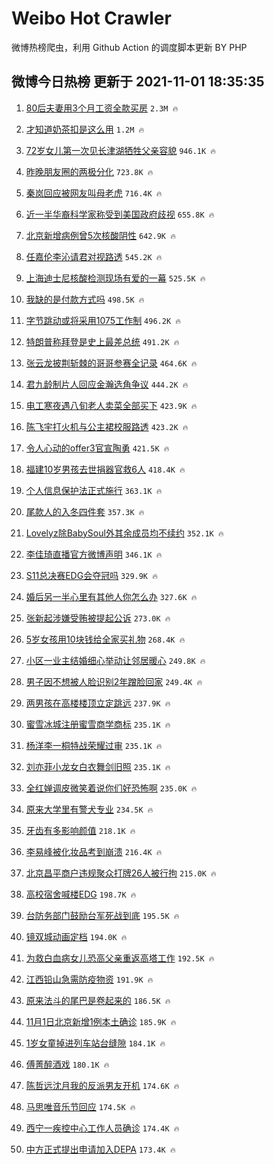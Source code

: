 # Weibo Hot Crawler 



微博热榜爬虫，利用 Github Action 的调度脚本更新 BY PHP 


## 微博今日热榜 更新于 2021-11-01 18:35:35 
1. [80后夫妻用3个月工资全款买房](https://s.weibo.com/weibo?q=%2380%E5%90%8E%E5%A4%AB%E5%A6%BB%E7%94%A83%E4%B8%AA%E6%9C%88%E5%B7%A5%E8%B5%84%E5%85%A8%E6%AC%BE%E4%B9%B0%E6%88%BF%23&Refer=top) `2.3M 🔥` 

1. [才知道奶茶扣是这么用](https://s.weibo.com/weibo?q=%23%E6%89%8D%E7%9F%A5%E9%81%93%E5%A5%B6%E8%8C%B6%E6%89%A3%E6%98%AF%E8%BF%99%E4%B9%88%E7%94%A8%23&Refer=top) `1.2M 🔥` 

1. [72岁女儿第一次见长津湖牺牲父亲容貌](https://s.weibo.com/weibo?q=%2372%E5%B2%81%E5%A5%B3%E5%84%BF%E7%AC%AC%E4%B8%80%E6%AC%A1%E8%A7%81%E9%95%BF%E6%B4%A5%E6%B9%96%E7%89%BA%E7%89%B2%E7%88%B6%E4%BA%B2%E5%AE%B9%E8%B2%8C%23&Refer=top) `946.1K 🔥` 

1. [昨晚朋友圈的两极分化](https://s.weibo.com/weibo?q=%23%E6%98%A8%E6%99%9A%E6%9C%8B%E5%8F%8B%E5%9C%88%E7%9A%84%E4%B8%A4%E6%9E%81%E5%88%86%E5%8C%96%23&Refer=top) `723.8K 🔥` 

1. [秦岚回应被网友叫母老虎](https://s.weibo.com/weibo?q=%23%E7%A7%A6%E5%B2%9A%E5%9B%9E%E5%BA%94%E8%A2%AB%E7%BD%91%E5%8F%8B%E5%8F%AB%E6%AF%8D%E8%80%81%E8%99%8E%23&Refer=top) `716.4K 🔥` 

1. [近一半华裔科学家称受到美国政府歧视](https://s.weibo.com/weibo?q=%23%E8%BF%91%E4%B8%80%E5%8D%8A%E5%8D%8E%E8%A3%94%E7%A7%91%E5%AD%A6%E5%AE%B6%E7%A7%B0%E5%8F%97%E5%88%B0%E7%BE%8E%E5%9B%BD%E6%94%BF%E5%BA%9C%E6%AD%A7%E8%A7%86%23&Refer=top) `655.8K 🔥` 

1. [北京新增病例曾5次核酸阴性](https://s.weibo.com/weibo?q=%23%E5%8C%97%E4%BA%AC%E6%96%B0%E5%A2%9E%E7%97%85%E4%BE%8B%E6%9B%BE5%E6%AC%A1%E6%A0%B8%E9%85%B8%E9%98%B4%E6%80%A7%23&Refer=top) `642.9K 🔥` 

1. [任嘉伦李沁请君对视路透](https://s.weibo.com/weibo?q=%23%E4%BB%BB%E5%98%89%E4%BC%A6%E6%9D%8E%E6%B2%81%E8%AF%B7%E5%90%9B%E5%AF%B9%E8%A7%86%E8%B7%AF%E9%80%8F%23&Refer=top) `545.2K 🔥` 

1. [上海迪士尼核酸检测现场有爱的一幕](https://s.weibo.com/weibo?q=%23%E4%B8%8A%E6%B5%B7%E8%BF%AA%E5%A3%AB%E5%B0%BC%E6%A0%B8%E9%85%B8%E6%A3%80%E6%B5%8B%E7%8E%B0%E5%9C%BA%E6%9C%89%E7%88%B1%E7%9A%84%E4%B8%80%E5%B9%95%23&Refer=top) `525.5K 🔥` 

1. [我缺的是付款方式吗](https://s.weibo.com/weibo?q=%23%E6%88%91%E7%BC%BA%E7%9A%84%E6%98%AF%E4%BB%98%E6%AC%BE%E6%96%B9%E5%BC%8F%E5%90%97%23&Refer=top) `498.5K 🔥` 

1. [字节跳动或将采用1075工作制](https://s.weibo.com/weibo?q=%23%E5%AD%97%E8%8A%82%E8%B7%B3%E5%8A%A8%E6%88%96%E5%B0%86%E9%87%87%E7%94%A81075%E5%B7%A5%E4%BD%9C%E5%88%B6%23&Refer=top) `496.2K 🔥` 

1. [特朗普称拜登是史上最差总统](https://s.weibo.com/weibo?q=%23%E7%89%B9%E6%9C%97%E6%99%AE%E7%A7%B0%E6%8B%9C%E7%99%BB%E6%98%AF%E5%8F%B2%E4%B8%8A%E6%9C%80%E5%B7%AE%E6%80%BB%E7%BB%9F%23&Refer=top) `491.2K 🔥` 

1. [张云龙披荆斩棘的哥哥参赛全记录](https://s.weibo.com/weibo?q=%23%E5%BC%A0%E4%BA%91%E9%BE%99%E6%8A%AB%E8%8D%86%E6%96%A9%E6%A3%98%E7%9A%84%E5%93%A5%E5%93%A5%E5%8F%82%E8%B5%9B%E5%85%A8%E8%AE%B0%E5%BD%95%23&Refer=top) `464.6K 🔥` 

1. [君九龄制片人回应金瀚选角争议](https://s.weibo.com/weibo?q=%23%E5%90%9B%E4%B9%9D%E9%BE%84%E5%88%B6%E7%89%87%E4%BA%BA%E5%9B%9E%E5%BA%94%E9%87%91%E7%80%9A%E9%80%89%E8%A7%92%E4%BA%89%E8%AE%AE%23&Refer=top) `444.2K 🔥` 

1. [电工寒夜遇八旬老人卖菜全部买下](https://s.weibo.com/weibo?q=%23%E7%94%B5%E5%B7%A5%E5%AF%92%E5%A4%9C%E9%81%87%E5%85%AB%E6%97%AC%E8%80%81%E4%BA%BA%E5%8D%96%E8%8F%9C%E5%85%A8%E9%83%A8%E4%B9%B0%E4%B8%8B%23&Refer=top) `423.9K 🔥` 

1. [陈飞宇打火机与公主裙校服路透](https://s.weibo.com/weibo?q=%23%E9%99%88%E9%A3%9E%E5%AE%87%E6%89%93%E7%81%AB%E6%9C%BA%E4%B8%8E%E5%85%AC%E4%B8%BB%E8%A3%99%E6%A0%A1%E6%9C%8D%E8%B7%AF%E9%80%8F%23&Refer=top) `423.2K 🔥` 

1. [令人心动的offer3官宣陶勇](https://s.weibo.com/weibo?q=%23%E4%BB%A4%E4%BA%BA%E5%BF%83%E5%8A%A8%E7%9A%84offer3%E5%AE%98%E5%AE%A3%E9%99%B6%E5%8B%87%23&Refer=top) `421.5K 🔥` 

1. [福建10岁男孩去世捐器官救6人](https://s.weibo.com/weibo?q=%23%E7%A6%8F%E5%BB%BA10%E5%B2%81%E7%94%B7%E5%AD%A9%E5%8E%BB%E4%B8%96%E6%8D%90%E5%99%A8%E5%AE%98%E6%95%916%E4%BA%BA%23&Refer=top) `418.4K 🔥` 

1. [个人信息保护法正式施行](https://s.weibo.com/weibo?q=%23%E4%B8%AA%E4%BA%BA%E4%BF%A1%E6%81%AF%E4%BF%9D%E6%8A%A4%E6%B3%95%E6%AD%A3%E5%BC%8F%E6%96%BD%E8%A1%8C%23&Refer=top) `363.1K 🔥` 

1. [尾款人的入冬四件套](https://s.weibo.com/weibo?q=%23%E5%B0%BE%E6%AC%BE%E4%BA%BA%E7%9A%84%E5%85%A5%E5%86%AC%E5%9B%9B%E4%BB%B6%E5%A5%97%23&Refer=top) `357.3K 🔥` 

1. [Lovelyz除BabySoul外其余成员均不续约](https://s.weibo.com/weibo?q=%23Lovelyz%E9%99%A4BabySoul%E5%A4%96%E5%85%B6%E4%BD%99%E6%88%90%E5%91%98%E5%9D%87%E4%B8%8D%E7%BB%AD%E7%BA%A6%23&Refer=top) `352.1K 🔥` 

1. [李佳琦直播官方微博声明](https://s.weibo.com/weibo?q=%23%E6%9D%8E%E4%BD%B3%E7%90%A6%E7%9B%B4%E6%92%AD%E5%AE%98%E6%96%B9%E5%BE%AE%E5%8D%9A%E5%A3%B0%E6%98%8E%23&Refer=top) `346.1K 🔥` 

1. [S11总决赛EDG会夺冠吗](https://s.weibo.com/weibo?q=%23S11%E6%80%BB%E5%86%B3%E8%B5%9BEDG%E4%BC%9A%E5%A4%BA%E5%86%A0%E5%90%97%23&Refer=top) `329.9K 🔥` 

1. [婚后另一半心里有其他人你怎么办](https://s.weibo.com/weibo?q=%23%E5%A9%9A%E5%90%8E%E5%8F%A6%E4%B8%80%E5%8D%8A%E5%BF%83%E9%87%8C%E6%9C%89%E5%85%B6%E4%BB%96%E4%BA%BA%E4%BD%A0%E6%80%8E%E4%B9%88%E5%8A%9E%23&Refer=top) `327.6K 🔥` 

1. [张新起涉嫌受贿被提起公诉](https://s.weibo.com/weibo?q=%23%E5%BC%A0%E6%96%B0%E8%B5%B7%E6%B6%89%E5%AB%8C%E5%8F%97%E8%B4%BF%E8%A2%AB%E6%8F%90%E8%B5%B7%E5%85%AC%E8%AF%89%23&Refer=top) `273.0K 🔥` 

1. [5岁女孩用10块钱给全家买礼物](https://s.weibo.com/weibo?q=%235%E5%B2%81%E5%A5%B3%E5%AD%A9%E7%94%A810%E5%9D%97%E9%92%B1%E7%BB%99%E5%85%A8%E5%AE%B6%E4%B9%B0%E7%A4%BC%E7%89%A9%23&Refer=top) `268.4K 🔥` 

1. [小区一业主结婚细心举动让邻居暖心](https://s.weibo.com/weibo?q=%23%E5%B0%8F%E5%8C%BA%E4%B8%80%E4%B8%9A%E4%B8%BB%E7%BB%93%E5%A9%9A%E7%BB%86%E5%BF%83%E4%B8%BE%E5%8A%A8%E8%AE%A9%E9%82%BB%E5%B1%85%E6%9A%96%E5%BF%83%23&Refer=top) `249.8K 🔥` 

1. [男子因不想被人脸识别2年蹭脸回家](https://s.weibo.com/weibo?q=%23%E7%94%B7%E5%AD%90%E5%9B%A0%E4%B8%8D%E6%83%B3%E8%A2%AB%E4%BA%BA%E8%84%B8%E8%AF%86%E5%88%AB2%E5%B9%B4%E8%B9%AD%E8%84%B8%E5%9B%9E%E5%AE%B6%23&Refer=top) `249.4K 🔥` 

1. [两男孩在高楼楼顶立定跳远](https://s.weibo.com/weibo?q=%23%E4%B8%A4%E7%94%B7%E5%AD%A9%E5%9C%A8%E9%AB%98%E6%A5%BC%E6%A5%BC%E9%A1%B6%E7%AB%8B%E5%AE%9A%E8%B7%B3%E8%BF%9C%23&Refer=top) `237.9K 🔥` 

1. [蜜雪冰城注册蜜雪商学商标](https://s.weibo.com/weibo?q=%23%E8%9C%9C%E9%9B%AA%E5%86%B0%E5%9F%8E%E6%B3%A8%E5%86%8C%E8%9C%9C%E9%9B%AA%E5%95%86%E5%AD%A6%E5%95%86%E6%A0%87%23&Refer=top) `235.1K 🔥` 

1. [杨洋李一桐特战荣耀过审](https://s.weibo.com/weibo?q=%23%E6%9D%A8%E6%B4%8B%E6%9D%8E%E4%B8%80%E6%A1%90%E7%89%B9%E6%88%98%E8%8D%A3%E8%80%80%E8%BF%87%E5%AE%A1%23&Refer=top) `235.1K 🔥` 

1. [刘亦菲小龙女白衣舞剑旧照](https://s.weibo.com/weibo?q=%23%E5%88%98%E4%BA%A6%E8%8F%B2%E5%B0%8F%E9%BE%99%E5%A5%B3%E7%99%BD%E8%A1%A3%E8%88%9E%E5%89%91%E6%97%A7%E7%85%A7%23&Refer=top) `235.1K 🔥` 

1. [全红婵调皮微笑着说你们好恐怖啊](https://s.weibo.com/weibo?q=%23%E5%85%A8%E7%BA%A2%E5%A9%B5%E8%B0%83%E7%9A%AE%E5%BE%AE%E7%AC%91%E7%9D%80%E8%AF%B4%E4%BD%A0%E4%BB%AC%E5%A5%BD%E6%81%90%E6%80%96%E5%95%8A%23&Refer=top) `235.0K 🔥` 

1. [原来大学里有警犬专业](https://s.weibo.com/weibo?q=%23%E5%8E%9F%E6%9D%A5%E5%A4%A7%E5%AD%A6%E9%87%8C%E6%9C%89%E8%AD%A6%E7%8A%AC%E4%B8%93%E4%B8%9A%23&Refer=top) `234.5K 🔥` 

1. [牙齿有多影响颜值](https://s.weibo.com/weibo?q=%23%E7%89%99%E9%BD%BF%E6%9C%89%E5%A4%9A%E5%BD%B1%E5%93%8D%E9%A2%9C%E5%80%BC%23&Refer=top) `218.1K 🔥` 

1. [李易峰被化妆品考到崩溃](https://s.weibo.com/weibo?q=%23%E6%9D%8E%E6%98%93%E5%B3%B0%E8%A2%AB%E5%8C%96%E5%A6%86%E5%93%81%E8%80%83%E5%88%B0%E5%B4%A9%E6%BA%83%23&Refer=top) `216.4K 🔥` 

1. [北京昌平商户违规聚众打牌26人被行拘](https://s.weibo.com/weibo?q=%23%E5%8C%97%E4%BA%AC%E6%98%8C%E5%B9%B3%E5%95%86%E6%88%B7%E8%BF%9D%E8%A7%84%E8%81%9A%E4%BC%97%E6%89%93%E7%89%8C26%E4%BA%BA%E8%A2%AB%E8%A1%8C%E6%8B%98%23&Refer=top) `215.0K 🔥` 

1. [高校宿舍喊楼EDG](https://s.weibo.com/weibo?q=%23%E9%AB%98%E6%A0%A1%E5%AE%BF%E8%88%8D%E5%96%8A%E6%A5%BCEDG%23&Refer=top) `198.7K 🔥` 

1. [台防务部门鼓励台军死战到底](https://s.weibo.com/weibo?q=%23%E5%8F%B0%E9%98%B2%E5%8A%A1%E9%83%A8%E9%97%A8%E9%BC%93%E5%8A%B1%E5%8F%B0%E5%86%9B%E6%AD%BB%E6%88%98%E5%88%B0%E5%BA%95%23&Refer=top) `195.5K 🔥` 

1. [镜双城动画定档](https://s.weibo.com/weibo?q=%23%E9%95%9C%E5%8F%8C%E5%9F%8E%E5%8A%A8%E7%94%BB%E5%AE%9A%E6%A1%A3%23&Refer=top) `194.0K 🔥` 

1. [为救白血病女儿恐高父亲重返高塔工作](https://s.weibo.com/weibo?q=%23%E4%B8%BA%E6%95%91%E7%99%BD%E8%A1%80%E7%97%85%E5%A5%B3%E5%84%BF%E6%81%90%E9%AB%98%E7%88%B6%E4%BA%B2%E9%87%8D%E8%BF%94%E9%AB%98%E5%A1%94%E5%B7%A5%E4%BD%9C%23&Refer=top) `192.5K 🔥` 

1. [江西铅山急需防疫物资](https://s.weibo.com/weibo?q=%23%E6%B1%9F%E8%A5%BF%E9%93%85%E5%B1%B1%E6%80%A5%E9%9C%80%E9%98%B2%E7%96%AB%E7%89%A9%E8%B5%84%23&Refer=top) `191.9K 🔥` 

1. [原来法斗的尾巴是卷起来的](https://s.weibo.com/weibo?q=%23%E5%8E%9F%E6%9D%A5%E6%B3%95%E6%96%97%E7%9A%84%E5%B0%BE%E5%B7%B4%E6%98%AF%E5%8D%B7%E8%B5%B7%E6%9D%A5%E7%9A%84%23&Refer=top) `186.5K 🔥` 

1. [11月1日北京新增1例本土确诊](https://s.weibo.com/weibo?q=%2311%E6%9C%881%E6%97%A5%E5%8C%97%E4%BA%AC%E6%96%B0%E5%A2%9E1%E4%BE%8B%E6%9C%AC%E5%9C%9F%E7%A1%AE%E8%AF%8A%23&Refer=top) `185.9K 🔥` 

1. [1岁女童掉进列车站台缝隙](https://s.weibo.com/weibo?q=%231%E5%B2%81%E5%A5%B3%E7%AB%A5%E6%8E%89%E8%BF%9B%E5%88%97%E8%BD%A6%E7%AB%99%E5%8F%B0%E7%BC%9D%E9%9A%99%23&Refer=top) `184.1K 🔥` 

1. [傅菁醉酒戏](https://s.weibo.com/weibo?q=%23%E5%82%85%E8%8F%81%E9%86%89%E9%85%92%E6%88%8F%23&Refer=top) `180.1K 🔥` 

1. [陈哲远沈月我的反派男友开机](https://s.weibo.com/weibo?q=%23%E9%99%88%E5%93%B2%E8%BF%9C%E6%B2%88%E6%9C%88%E6%88%91%E7%9A%84%E5%8F%8D%E6%B4%BE%E7%94%B7%E5%8F%8B%E5%BC%80%E6%9C%BA%23&Refer=top) `174.6K 🔥` 

1. [马思唯音乐节回应](https://s.weibo.com/weibo?q=%23%E9%A9%AC%E6%80%9D%E5%94%AF%E9%9F%B3%E4%B9%90%E8%8A%82%E5%9B%9E%E5%BA%94%23&Refer=top) `174.5K 🔥` 

1. [西宁一疾控中心工作人员确诊](https://s.weibo.com/weibo?q=%23%E8%A5%BF%E5%AE%81%E4%B8%80%E7%96%BE%E6%8E%A7%E4%B8%AD%E5%BF%83%E5%B7%A5%E4%BD%9C%E4%BA%BA%E5%91%98%E7%A1%AE%E8%AF%8A%23&Refer=top) `174.4K 🔥` 

1. [中方正式提出申请加入DEPA](https://s.weibo.com/weibo?q=%23%E4%B8%AD%E6%96%B9%E6%AD%A3%E5%BC%8F%E6%8F%90%E5%87%BA%E7%94%B3%E8%AF%B7%E5%8A%A0%E5%85%A5DEPA%23&Refer=top) `173.4K 🔥` 

